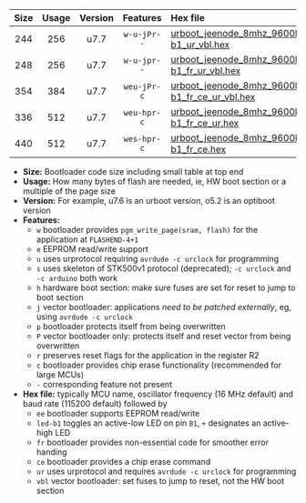 |Size|Usage|Version|Features|Hex file|
|:-:|:-:|:-:|:-:|:--|
|244|256|u7.7|`w-u-jPr--`|[urboot_jeenode_8mhz_9600bps_led-b1_ur_vbl.hex](https://raw.githubusercontent.com/stefanrueger/urboot.hex/main/boards/jeenode/fcpu_8mhz/9600_bps/urboot_jeenode_8mhz_9600bps_led-b1_ur_vbl.hex)|
|248|256|u7.7|`w-u-jpr--`|[urboot_jeenode_8mhz_9600bps_led-b1_fr_ur_vbl.hex](https://raw.githubusercontent.com/stefanrueger/urboot.hex/main/boards/jeenode/fcpu_8mhz/9600_bps/urboot_jeenode_8mhz_9600bps_led-b1_fr_ur_vbl.hex)|
|354|384|u7.7|`weu-jPr-c`|[urboot_jeenode_8mhz_9600bps_ee_led-b1_fr_ce_ur_vbl.hex](https://raw.githubusercontent.com/stefanrueger/urboot.hex/main/boards/jeenode/fcpu_8mhz/9600_bps/urboot_jeenode_8mhz_9600bps_ee_led-b1_fr_ce_ur_vbl.hex)|
|336|512|u7.7|`weu-hpr-c`|[urboot_jeenode_8mhz_9600bps_ee_led-b1_fr_ce_ur.hex](https://raw.githubusercontent.com/stefanrueger/urboot.hex/main/boards/jeenode/fcpu_8mhz/9600_bps/urboot_jeenode_8mhz_9600bps_ee_led-b1_fr_ce_ur.hex)|
|440|512|u7.7|`wes-hpr-c`|[urboot_jeenode_8mhz_9600bps_ee_led-b1_fr_ce.hex](https://raw.githubusercontent.com/stefanrueger/urboot.hex/main/boards/jeenode/fcpu_8mhz/9600_bps/urboot_jeenode_8mhz_9600bps_ee_led-b1_fr_ce.hex)|

- **Size:** Bootloader code size including small table at top end
- **Usage:** How many bytes of flash are needed, ie, HW boot section or a multiple of the page size
- **Version:** For example, u7.6 is an urboot version, o5.2 is an optiboot version
- **Features:**
  + `w` bootloader provides `pgm_write_page(sram, flash)` for the application at `FLASHEND-4+1`
  + `e` EEPROM read/write support
  + `u` uses urprotocol requiring `avrdude -c urclock` for programming
  + `s` uses skeleton of STK500v1 protocol (deprecated); `-c urclock` and `-c arduino` both work
  + `h` hardware boot section: make sure fuses are set for reset to jump to boot section
  + `j` vector bootloader: applications *need to be patched externally*, eg, using `avrdude -c urclock`
  + `p` bootloader protects itself from being overwritten
  + `P` vector bootloader only: protects itself and reset vector from being overwritten
  + `r` preserves reset flags for the application in the register R2
  + `c` bootloader provides chip erase functionality (recommended for large MCUs)
  + `-` corresponding feature not present
- **Hex file:** typically MCU name, oscillator frequency (16 MHz default) and baud rate (115200 default) followed by
  + `ee` bootloader supports EEPROM read/write
  + `led-b1` toggles an active-low LED on pin `B1`, `+` designates an active-high LED
  + `fr` bootloader provides non-essential code for smoother error handing
  + `ce` bootloader provides a chip erase command
  + `ur` uses urprotocol and requires `avrdude -c urclock` for programming
  + `vbl` vector bootloader: set fuses to jump to reset, not the HW boot section
